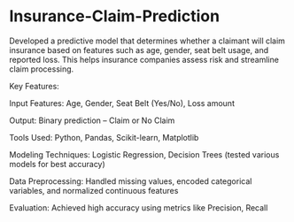 # Insurance-Claim-Prediction

Developed a predictive model that determines whether a claimant will claim insurance based on features such as age, gender, seat belt usage, and reported loss. This helps insurance companies assess risk and streamline claim processing.

Key Features:

Input Features: Age, Gender, Seat Belt (Yes/No), Loss amount

Output: Binary prediction – Claim or No Claim

Tools Used: Python, Pandas, Scikit-learn, Matplotlib

Modeling Techniques: Logistic Regression, Decision Trees (tested various models for best accuracy)

Data Preprocessing: Handled missing values, encoded categorical variables, and normalized continuous features

Evaluation: Achieved high accuracy using metrics like Precision, Recall
